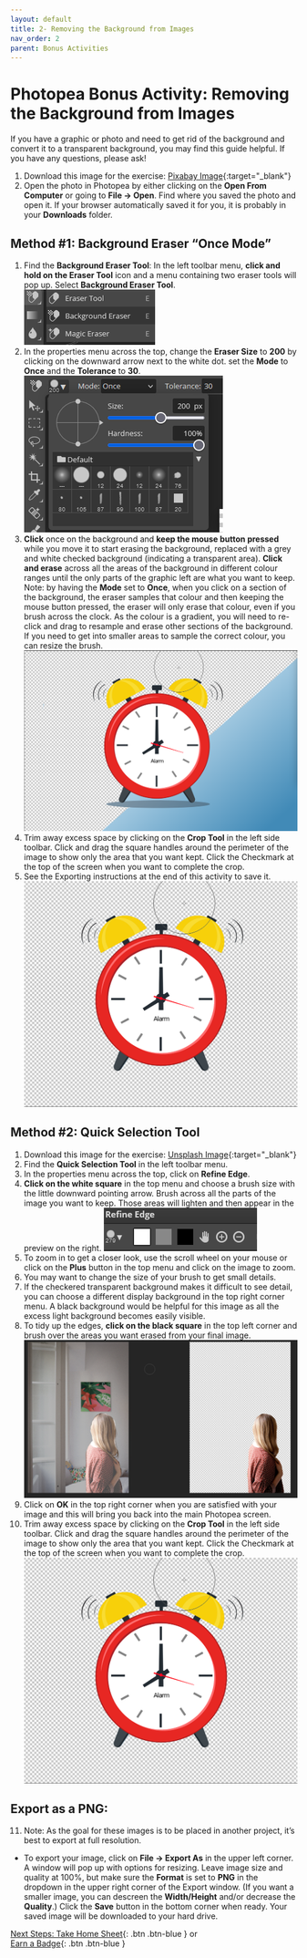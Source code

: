```yaml
---
layout: default
title: 2- Removing the Background from Images
nav_order: 2
parent: Bonus Activities
---
```


# Photopea Bonus Activity: Removing the Background from Images
If you have a graphic or photo and need to get rid of the background and convert it to a transparent background, you may find this guide helpful. If you have any questions, please ask!

1. Download this image for the exercise: [Pixabay Image](https://pixabay.com/vectors/alarm-time-flat-wake-up-sleep-3122687/){:target="_blank"}
2. Open the photo in Photopea by either clicking on the **Open From Computer** or going to **File -> Open**. Find where you saved the photo and open it. If your browser automatically saved it for you, it is probably in your **Downloads** folder. 

## Method #1: Background Eraser “Once Mode”
1. Find the **Background Eraser Tool**: In the left toolbar menu, **click and hold on the Eraser Tool** icon and a menu containing two eraser tools will pop up. Select **Background Eraser Tool**. ![Eraser Tool](images/eraser.png)
2. In the properties menu across the top, change the **Eraser Size** to **200** by clicking on the downward arrow next to the white dot. set the **Mode** to **Once** and the **Tolerance** to **30**. ![Brush Size](images/erasersettings.png)
3. **Click** once on the background and **keep the mouse button pressed** while you move it to start erasing the background, replaced with a grey and white checked background (indicating a transparent area). **Click and erase** across all the areas of the background in different colour ranges until the only parts of the graphic left are what you want to keep. Note: by having the **Mode** set to **Once**, when you click on a section of the background, the eraser samples that colour and then keeping the mouse button pressed, the eraser will only erase that colour, even if you brush across the clock. As the colour is a gradient, you will need to re-click and drag to resample and erase other sections of the background. If you need to get into smaller areas to sample the correct colour, you can resize the brush.![Partial Background Erase](images/partial.png)
4. Trim away excess space by clicking on the **Crop Tool** in the left side toolbar. Click and drag the square handles around the perimeter of the image to show only the area that you want kept. Click the Checkmark at the top of the screen when you want to complete the crop.
5. See the Exporting instructions at the end of this activity to save it. ![Full Background Erase](images/fullerase.png)

## Method #2: Quick Selection Tool
1. Download this image for the exercise: [Unsplash Image](https://unsplash.com/photos/xEX_o0haX6c){:target="_blank"}
2. Find the **Quick Selection Tool** in the left toolbar menu.
3. In the properties menu across the top, click on **Refine Edge**.
4. **Click on the white square** in the top menu and choose a brush size with the little downward pointing arrow. Brush across all the parts of the image you want to keep. Those areas will lighten and then appear in the preview on the right. ![Refine Edge White Square](images/refineedge.png)
5. To zoom in to get a closer look, use the scroll wheel on your mouse or click on the **Plus** button in the top menu and click on the image to zoom.
6. You may want to change the size of your brush to get small details.
7. If the checkered transparent background makes it difficult to see detail, you can choose a different display background in the top right corner menu. A black background would be helpful for this image as all the excess light background becomes easily visible.
8. To tidy up the edges, **click on the black square** in the top left corner and brush over the areas you want erased from your final image. ![Refine Edge Example](images/refineedge2.png)
9. Click on **OK** in the top right corner when you are satisfied with your image and this will bring you back into the main Photopea screen.
10. Trim away excess space by clicking on the **Crop Tool** in the left side toolbar. Click and drag the square handles around the perimeter of the image to show only the area that you want kept. Click the Checkmark at the top of the screen when you want to complete the crop.
![Image Erased Example](images/fullerase.png)
## Export as a PNG:
11. Note: As the goal for these images is to be placed in another project, it’s best to export at full resolution. 
- To export your image, click on **File -> Export As** in the upper left corner. A window will pop up with options for resizing. Leave image size and quality at 100%, but make sure the **Format** is set to **PNG** in the dropdown in the upper right corner of the Export window. (If you want a smaller image, you can descreen the **Width/Height** and/or decrease the **Quality**.) Click the **Save** button in the bottom corner when ready. Your saved image will be downloaded to your hard drive.

[Next Steps: Take Home Sheet](take-home-sheet.html){: .btn .btn-blue } or <br>
[Earn a Badge](informal-credentials.html){: .btn .btn-blue }
